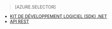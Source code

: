 > [AZURE.SELECTOR]
- [KIT DE DÉVELOPPEMENT LOGICIEL (SDK) .NET](../articles/media-services-get-media-processor.md)
- [API REST](../articles/media-services-rest-get-media-processor.md)


<!--HONumber=52--> 
